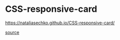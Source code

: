 # CSS-responsive-card

https://nataliasechko.github.io/CSS-responsive-card/

[source](https://www.youtube.com/watch?v=CYf5grrYgis)
